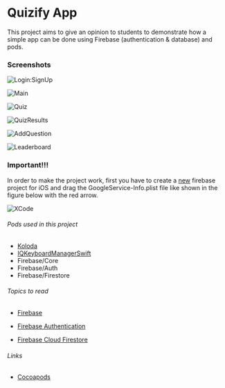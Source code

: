 # Quizify App

This project aims to give an opinion to students to demonstrate how a simple app can be done using Firebase (authentication & database) and pods.

### Screenshots

![Login:SignUp](./assets/Login:SignUp.png)

![Main](./assets/Main.png)

![Quiz](./assets/Quiz.png)

![QuizResults](./assets/QuizResults.png)

![AddQuestion](./assets/AddQuestion.png)

![Leaderboard](./assets/Leaderboard.png)



### Important!!!

In order to make the project work, first you have to create a [new](https://console.firebase.google.com/) firebase project for iOS and drag the GoogleService-Info.plist file like shown in the figure below with the red arrow.

![XCode](./assets/XCode.png)

###### Pods used in this project

* [Koloda](https://github.com/Yalantis/Koloda)
* [IQKeyboardManagerSwift](https://github.com/hackiftekhar/IQKeyboardManager)
* Firebase/Core
* Firebase/Auth
* Firebase/Firestore

###### Topics to read

* [Firebase](https://firebase.google.com/)

* [Firebase Authentication](https://firebase.google.com/docs/auth/)
* [Firebase Cloud Firestore](https://firebase.google.com/docs/firestore/)

###### Links

* [Cocoapods](https://cocoapods.org/)

 